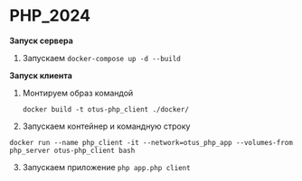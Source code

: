 # PHP_2024



**Запуск сервера**
1) Запускаем `docker-compose up -d --build`


**Запуск клиента**
1) Монтируем образ командой
   
   `docker build -t otus-php_client ./docker/`
   
2)  Запускаем контейнер и командную строку

`docker run --name php_client -it --network=otus_php_app --volumes-from php_server otus-php_client bash`

3) Запускаем приложение `php app.php client`